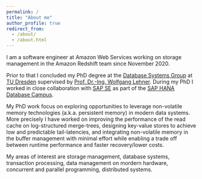```yaml
---
permalink: /
title: "About me"
author_profile: true
redirect_from: 
  - /about/
  - /about.html
---
```

I am a software engineer at Amazon Web Services working on storage management in the Amazon Redshift team since November 2020.

Prior to that I concluded my PhD degree at the [Database Systems Group](https://wwwdb.inf.tu-dresden.de/) at [TU Dresden](https://tu-dresden.de/) supervised by [Prof. Dr.-Ing. Wolfgang Lehner](https://wwwdb.inf.tu-dresden.de/our-group/team/wolfgang-lehner/). During my PhD I worked in close collaboration with [SAP SE](https://www.sap.com/index.html) as part of the [SAP HANA Database Campus](https://www.sap.com/germany/products/hana/research.html).

My PhD work focus on exploring opportunities to leverage non-volatile memory technologies (a.k.a. persistent memory) in modern data systems. More precisely I have worked on improving the performance of the read cache on log-structured merge-trees, designing key-value stores to achieve low and predictable tail-latencies, and integrating non-volatile memory in the buffer management with minimal effort while enabling a trade off between runtime performance and faster recovery/lower costs.

My areas of interest are storage management, database systems, transaction processing, data management on mordern hardware, concurrent and parallel programming, distributed systems.

